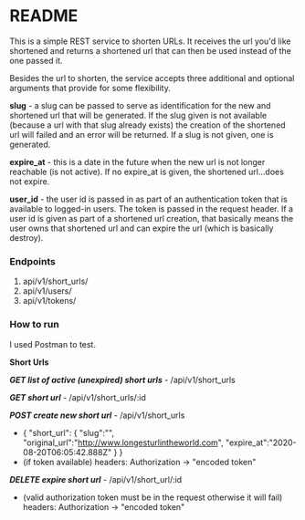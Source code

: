# README

This is a simple REST service to shorten URLs. It receives the url you'd like shortened and returns a shortened url that can then be used instead of the one passed it. 

Besides the url to shorten, the service accepts three additional and optional arguments that provide for some flexibility.

**slug** - a slug can be passed to serve as identification for the new and shortened url that will be generated. If the slug given is not available (because a url with that slug already exists) the creation of the shortened url will failed and an error will be returned. If a slug is not given, one is generated.

**expire_at** - this is a date in the future when the new url is not longer reachable (is not active). If no expire_at is given, the shortened url...does not expire.

**user_id** - the user id is passed in as part of an authentication token that is available to logged-in users. The token is passed in the request header. If a user id is given as part of a shortened url creation, that basically means the user owns that shortened url and can expire the url (which is basically destroy).

### Endpoints

1. api/v1/short_urls/
2. api/v1/users/
3. api/v1/tokens/

### How to run

I used Postman to test. 

**Short Urls**

***GET list of active (unexpired) short urls*** - /api/v1/short_urls

***GET short url*** - /api/v1/short_urls/:id

***POST create new short url*** - /api/v1/short_urls

  * { "short_url": { "slug":"", "original_url":"http://www.longesturlintheworld.com", "expire_at":"2020-08-20T06:05:42.888Z" } }
  * (if token available) headers: Authorization -> "encoded token"

***DELETE expire short url*** - /api/v1/short_url/:id
  * (valid authorization token must be in the request otherwise it will fail) headers: Authorization -> "encoded token"
